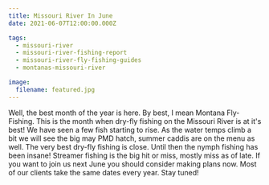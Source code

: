 ```yaml
---
title: Missouri River In June
date: 2021-06-07T12:00:00.000Z

tags:
  - missouri-river
  - missouri-river-fishing-report
  - missouri-river-fly-fishing-guides
  - montanas-missouri-river

image:
  filename: featured.jpg
---
```


Well, the best month of the year is here. By best, I mean Montana Fly-Fishing. This is the month when dry-fly fishing on the Missouri River is at it's best! We have seen a few fish starting to rise. As the water temps climb a bit we will see the big may PMD hatch, summer caddis are on the menu as well. The very best dry-fly fishing is close. Until then the nymph fishing has been insane! Streamer fishing is the big hit or miss, mostly miss as of late. If you want to join us next June you should consider making plans now. Most of our clients take the same dates every year. Stay tuned!
